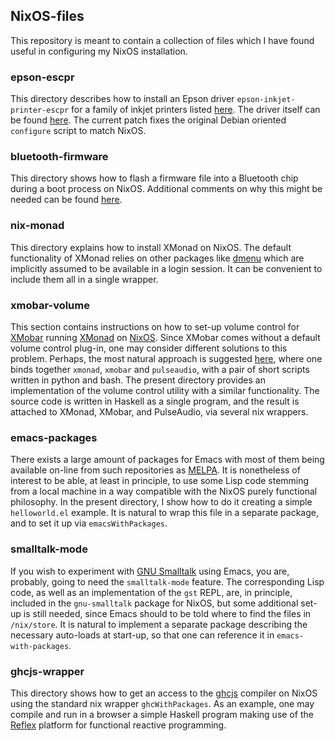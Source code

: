 ## NixOS-files

This repository is meant to contain a collection of files which I have found useful in configuring my NixOS installation.

### epson-escpr

This directory describes how to install an Epson driver `epson-inkjet-printer-escpr` for a family of inkjet printers listed [here](http://www.openprinting.org/driver/epson-escpr/). The driver itself can be found [here](http://download.ebz.epson.net/dsc/search/01/search/?OSC=LX). The current patch fixes the original Debian oriented `configure` script to match NixOS.

### bluetooth-firmware

This directory shows how to flash a firmware file into a Bluetooth chip during a boot process on NixOS. Additional comments on why this might be needed can be found [here](https://wiki.archlinux.org/index.php/bluetooth).

### nix-monad

This directory explains how to install XMonad on NixOS. The default functionality of XMonad relies on other packages like [dmenu](https://wiki.archlinux.org/index.php/dmenu) which are implicitly assumed to be available in a login session. It can be convenient to include them all in a single wrapper.

### xmobar-volume

This section contains instructions on how to set-up volume control for [XMobar](https://github.com/jaor/xmobar) running [XMonad](https://github.com/xmonad/xmonad) on [NixOS](http://nixos.org). Since XMobar comes without a default volume control plug-in, one may consider different solutions to this problem. Perhaps, the most natural  approach is suggested [here](https://github.com/bchurchill/xmonad-pulsevolume), where one binds together `xmonad`, `xmobar` and `pulseaudio`, with a pair of short scripts written in python and bash. The present directory provides an implementation of the volume control utility with a similar functionality. The source code is written in Haskell as a single program, and the result is attached to XMonad, XMobar, and PulseAudio, via several nix wrappers.

### emacs-packages

There exists a large amount of packages for Emacs with most of them being available on-line from such repositories as [MELPA](https://melpa.org/). It is nonetheless of interest to be able, at least in principle, to use some Lisp code stemming from a local machine in a way compatible with the NixOS purely functional philosophy. In the present directory, I show how to do it creating a simple `helloworld.el` example. It is natural to wrap this file in a separate package, and to set it up via `emacsWithPackages`.

### smalltalk-mode

If you wish to experiment with [GNU Smalltalk](http://smalltalk.gnu.org/) using Emacs, you are, probably, going to need the `smalltalk-mode` feature. The corresponding Lisp code, as well as an implementation of the `gst` REPL, are, in principle, included in the `gnu-smalltalk` package for NixOS, but some additional set-up is still needed, since Emacs should to be told where to find the files in `/nix/store`. It is natural to implement a separate package describing the necessary auto-loads at start-up, so that one can reference it in `emacs-with-packages`.

### ghcjs-wrapper

This directory shows how to get an access to the [ghcjs](https://github.com/ghcjs/ghcjs) compiler on NixOS using the standard nix wrapper `ghcWithPackages`. As an example, one may compile and run in a browser a simple Haskell program making use of the [Reflex](https://github.com/reflex-frp/reflex-platform) platform for functional reactive programming.
